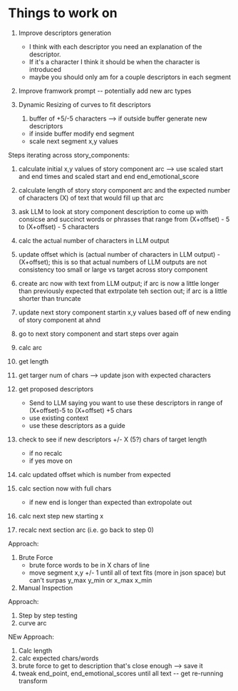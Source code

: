 # Things to work on
1. Improve descriptors generation 
   - I think with each descriptor you need an explanation of the descriptor. 
   - If it's a character I think it should be when the character is introduced 
   - maybe you should only am for a couple descriptors in each segment 


2. Improve framwork prompt -- potentially add new arc types 

3. Dynamic Resizing of curves to fit descriptors 
   1. buffer of +5/-5 characters --> if outside buffer generate new descriptors 
   - if inside buffer modify end segment 
   - scale next segment x,y values 



Steps iterating across story_components:
1. calculate initial x,y values of story component arc --> use scaled start and end times and scaled start and end end_emotional_score
2. calculate length of story story component arc and the expected number of characters (X) of text that would fill up that arc
3. ask LLM to look at story component description to come up with consicse and succinct words or phrasses that range from (X+offset) - 5 to (X+offset) - 5 characters
4. calc the actual number of characters in LLM output 
5. update offset which is (actual number of characters in LLM output) - (X+offset); this is so that actual numbers of LLM outputs are not consistency too small or large vs target across story component 
6. create arc now with text from LLM output; if arc is now a little longer than previously expected that extrpolate teh section out; if arc is a little shorter than truncate
7. update next story component startin x,y values based off of new ending of story component at ahnd 
8. go to next story component and start steps over again  








0. calc arc 
1. get length
2. get targer num of chars --> update json with expected characters 
3. get proposed descriptors
    - Send to LLM saying you want to use these descriptors in range of (X+offset)-5 to (X+offset) +5 chars 
    - use existing context 
    - use these descriptors as a guide
4. check to see if new descriptors +/- X (5?) chars of target length
    - if no recalc 
    - if yes move on
5. calc updated offset which is number from expected 
6. calc section now with full chars
    - if new end is longer than expected than extropolate out
7. calc next step new starting x
7. recalc next section arc (i.e. go back to step 0)




Approach: 
1. Brute Force
    - brute force words to be in X chars of line
    - move segment x,y +/- 1 until all of text fits (more in json space) but can't surpas y_max y_min or x_max x_min 
2. Manual Inspection 


Approach:
1. Step by step testing 
2. curve arc



NEw Approach:
1. Calc length
2. calc expected chars/words
3. brute force to get to description that's close enough --> save it 
4. tweak end_point, end_emotional_scores until all text
    -- get re-running transform 
